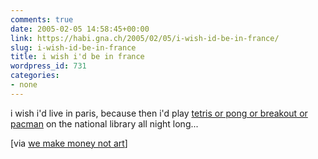 ```yaml
---
comments: true
date: 2005-02-05 14:58:45+00:00
link: https://habi.gna.ch/2005/02/05/i-wish-id-be-in-france/
slug: i-wish-id-be-in-france
title: i wish i'd be in france
wordpress_id: 731
categories:
- none
---
```



i wish i'd live in paris, because then i'd play [tetris or pong or breakout or pacman](http://www.blinkenlights.de/arcade/games.en.html) on the national library all night long...



[via [we make money not art](http://www.we-make-money-not-art.com/archives/004366.php)]

